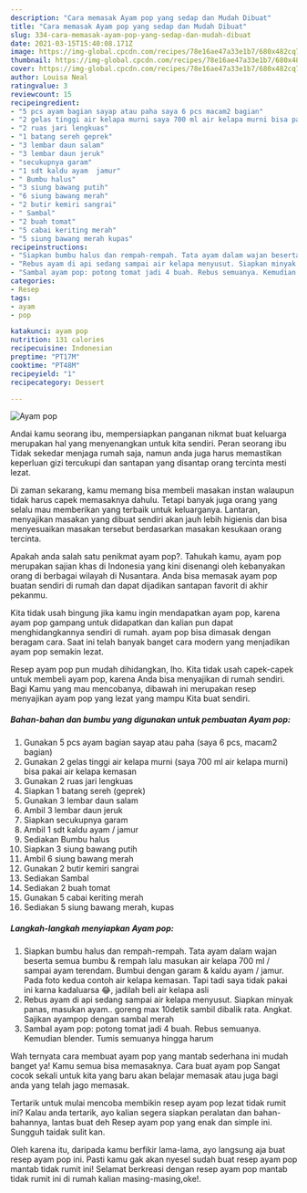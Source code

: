 ```yaml
---
description: "Cara memasak Ayam pop yang sedap dan Mudah Dibuat"
title: "Cara memasak Ayam pop yang sedap dan Mudah Dibuat"
slug: 334-cara-memasak-ayam-pop-yang-sedap-dan-mudah-dibuat
date: 2021-03-15T15:40:08.171Z
image: https://img-global.cpcdn.com/recipes/78e16ae47a33e1b7/680x482cq70/ayam-pop-foto-resep-utama.jpg
thumbnail: https://img-global.cpcdn.com/recipes/78e16ae47a33e1b7/680x482cq70/ayam-pop-foto-resep-utama.jpg
cover: https://img-global.cpcdn.com/recipes/78e16ae47a33e1b7/680x482cq70/ayam-pop-foto-resep-utama.jpg
author: Louisa Neal
ratingvalue: 3
reviewcount: 15
recipeingredient:
- "5 pcs ayam bagian sayap atau paha saya 6 pcs macam2 bagian"
- "2 gelas tinggi air kelapa murni saya 700 ml air kelapa murni bisa pakai air kelapa kemasan"
- "2 ruas jari lengkuas"
- "1 batang sereh geprek"
- "3 lembar daun salam"
- "3 lembar daun jeruk"
- "secukupnya garam"
- "1 sdt kaldu ayam  jamur"
- " Bumbu halus"
- "3 siung bawang putih"
- "6 siung bawang merah"
- "2 butir kemiri sangrai"
- " Sambal"
- "2 buah tomat"
- "5 cabai keriting merah"
- "5 siung bawang merah kupas"
recipeinstructions:
- "Siapkan bumbu halus dan rempah-rempah. Tata ayam dalam wajan beserta semua bumbu &amp; rempah lalu masukan air kelapa 700 ml / sampai ayam terendam. Bumbui dengan garam &amp; kaldu ayam / jamur. Pada foto kedua contoh air kelapa kemasan. Tapi tadi saya tidak pakai ini karna kadaluarsa 😂, jadilah beli air kelapa asli"
- "Rebus ayam di api sedang sampai air kelapa menyusut. Siapkan minyak panas, masukan ayam.. goreng max 10detik sambil dibalik rata. Angkat. Sajikan ayampop dengan sambal merah"
- "Sambal ayam pop: potong tomat jadi 4 buah. Rebus semuanya. Kemudian blender. Tumis semuanya hingga harum"
categories:
- Resep
tags:
- ayam
- pop

katakunci: ayam pop 
nutrition: 131 calories
recipecuisine: Indonesian
preptime: "PT17M"
cooktime: "PT48M"
recipeyield: "1"
recipecategory: Dessert

---
```



![Ayam pop](https://img-global.cpcdn.com/recipes/78e16ae47a33e1b7/680x482cq70/ayam-pop-foto-resep-utama.jpg)

Andai kamu seorang ibu, mempersiapkan panganan nikmat buat keluarga merupakan hal yang menyenangkan untuk kita sendiri. Peran seorang ibu Tidak sekedar menjaga rumah saja, namun anda juga harus memastikan keperluan gizi tercukupi dan santapan yang disantap orang tercinta mesti lezat.

Di zaman  sekarang, kamu memang bisa membeli masakan instan walaupun tidak harus capek memasaknya dahulu. Tetapi banyak juga orang yang selalu mau memberikan yang terbaik untuk keluarganya. Lantaran, menyajikan masakan yang dibuat sendiri akan jauh lebih higienis dan bisa menyesuaikan masakan tersebut berdasarkan masakan kesukaan orang tercinta. 



Apakah anda salah satu penikmat ayam pop?. Tahukah kamu, ayam pop merupakan sajian khas di Indonesia yang kini disenangi oleh kebanyakan orang di berbagai wilayah di Nusantara. Anda bisa memasak ayam pop buatan sendiri di rumah dan dapat dijadikan santapan favorit di akhir pekanmu.

Kita tidak usah bingung jika kamu ingin mendapatkan ayam pop, karena ayam pop gampang untuk didapatkan dan kalian pun dapat menghidangkannya sendiri di rumah. ayam pop bisa dimasak dengan beragam cara. Saat ini telah banyak banget cara modern yang menjadikan ayam pop semakin lezat.

Resep ayam pop pun mudah dihidangkan, lho. Kita tidak usah capek-capek untuk membeli ayam pop, karena Anda bisa menyajikan di rumah sendiri. Bagi Kamu yang mau mencobanya, dibawah ini merupakan resep menyajikan ayam pop yang lezat yang mampu Kita buat sendiri.

<!--inarticleads1-->

##### Bahan-bahan dan bumbu yang digunakan untuk pembuatan Ayam pop:

1. Gunakan 5 pcs ayam bagian sayap atau paha (saya 6 pcs, macam2 bagian)
1. Gunakan 2 gelas tinggi air kelapa murni (saya 700 ml air kelapa murni) bisa pakai air kelapa kemasan
1. Gunakan 2 ruas jari lengkuas
1. Siapkan 1 batang sereh (geprek)
1. Gunakan 3 lembar daun salam
1. Ambil 3 lembar daun jeruk
1. Siapkan secukupnya garam
1. Ambil 1 sdt kaldu ayam / jamur
1. Sediakan  Bumbu halus
1. Siapkan 3 siung bawang putih
1. Ambil 6 siung bawang merah
1. Gunakan 2 butir kemiri sangrai
1. Sediakan  Sambal
1. Sediakan 2 buah tomat
1. Gunakan 5 cabai keriting merah
1. Sediakan 5 siung bawang merah, kupas




<!--inarticleads2-->

##### Langkah-langkah menyiapkan Ayam pop:

1. Siapkan bumbu halus dan rempah-rempah. Tata ayam dalam wajan beserta semua bumbu &amp; rempah lalu masukan air kelapa 700 ml / sampai ayam terendam. Bumbui dengan garam &amp; kaldu ayam / jamur. Pada foto kedua contoh air kelapa kemasan. Tapi tadi saya tidak pakai ini karna kadaluarsa 😂, jadilah beli air kelapa asli
1. Rebus ayam di api sedang sampai air kelapa menyusut. Siapkan minyak panas, masukan ayam.. goreng max 10detik sambil dibalik rata. Angkat. Sajikan ayampop dengan sambal merah
1. Sambal ayam pop: potong tomat jadi 4 buah. Rebus semuanya. Kemudian blender. Tumis semuanya hingga harum




Wah ternyata cara membuat ayam pop yang mantab sederhana ini mudah banget ya! Kamu semua bisa memasaknya. Cara buat ayam pop Sangat cocok sekali untuk kita yang baru akan belajar memasak atau juga bagi anda yang telah jago memasak.

Tertarik untuk mulai mencoba membikin resep ayam pop lezat tidak rumit ini? Kalau anda tertarik, ayo kalian segera siapkan peralatan dan bahan-bahannya, lantas buat deh Resep ayam pop yang enak dan simple ini. Sungguh taidak sulit kan. 

Oleh karena itu, daripada kamu berfikir lama-lama, ayo langsung aja buat resep ayam pop ini. Pasti kamu gak akan nyesel sudah buat resep ayam pop mantab tidak rumit ini! Selamat berkreasi dengan resep ayam pop mantab tidak rumit ini di rumah kalian masing-masing,oke!.

